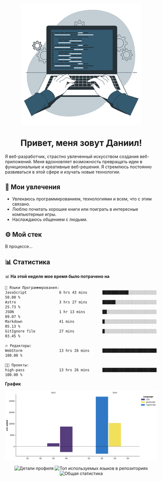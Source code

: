 <div align="center">
  <img width="400" src="assets/main_pic.webp" alt="">
  <h1>Привет, меня зовут Даниил!</h1>
</div>

Я веб-разработчик, страстно увлеченный искусством создания веб-приложений. Меня вдохновляет возможность превращать идеи в функциональные и креативные веб-решения. Я стремлюсь постоянно развиваться в этой сфере и изучать новые технологии.

## :game_die: Мои увлечения

* Увлекаюсь программированием, технологиями и всем, что с этим связано.
* Люблю почитать хорошие книги или поиграть в интересные компьютерные игры.
* Наслаждаюсь общением с людьми.

## :gear: Мой стек

В процессе...

## :bar_chart: Статистика

<!--START_SECTION:waka-->
📊 **На этой неделе мое время было потрачено на** 

```text
💬 Языки Программирования: 
JavaScript               6 hrs 43 mins       ████████████░░░░░░░░░░░░░   50.00 % 
Astro                    3 hrs 27 mins       ██████░░░░░░░░░░░░░░░░░░░   25.73 % 
JSON                     1 hr 13 mins        ██░░░░░░░░░░░░░░░░░░░░░░░   09.07 % 
Markdown                 41 mins             █░░░░░░░░░░░░░░░░░░░░░░░░   05.13 % 
GitIgnore file           27 mins             █░░░░░░░░░░░░░░░░░░░░░░░░   03.45 % 

🔥 Редакторы: 
WebStorm                 13 hrs 26 mins      █████████████████████████   100.00 % 

🐱‍💻 Проекты: 
high-pass                13 hrs 26 mins      █████████████████████████   100.00 % 
```

**График**

![Lines of Code chart](https://raw.githubusercontent.com/daniilgrigorev01/daniilgrigorev01/main/assets/bar_graph.png)


<!--END_SECTION:waka-->

<div align="center">
  <img src="http://github-profile-summary-cards.vercel.app/api/cards/profile-details?username=daniilgrigorev01&theme=github" alt="Детали профиля">
  <img src="http://github-profile-summary-cards.vercel.app/api/cards/repos-per-language?username=daniilgrigorev01&theme=github" alt="Топ используемых языков в репозиториях">
  <img src="http://github-profile-summary-cards.vercel.app/api/cards/stats?username=daniilgrigorev01&theme=github" alt="Общая статистика">
</div>
